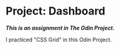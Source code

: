 # Project: Dashboard

*__This is an assignment in The Odin Project.__*

I practiced "CSS Grid" in this Odin Project.